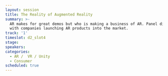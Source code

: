 ```yaml
---
layout: session
title: The Reality of Augmented Reality
summary: >-
  AR makes for great demos but who is making a business of AR. Panel discussion
  with companies launching AR products into the market.
track: '1'
timeslot: d2_slot4
stage:
speakers:
categories:
  - AR /  VR / Unity
  - Consumer
scheduled: true
---
```


